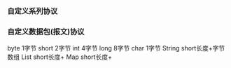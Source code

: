 ### 自定义系列协议

### 自定义数据包(报文)协议


byte    1字节
short   2字节
int     4字节
long    8字节
char    1字节
String  short长度+字节数组
List    short长度+
Map     short长度+
